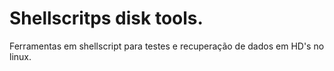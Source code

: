 # Shellscritps disk tools.
Ferramentas em shellscript para testes e recuperação de dados em HD's no linux.
